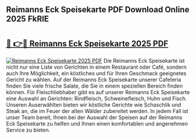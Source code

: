 ## Reimanns Eck Speisekarte PDF Download Online 2025 FkRlE

# <h2><a href="http://gcbe83w.nevu.top/?p=Reimanns+Eck+Speisekarte">🔗 👉🔴 Reimanns Eck Speisekarte 2025 PDF</a></h2>

[![Reimanns Eck Speisekarte 2025 PDF](https://i.imgur.com/dBaPXMq.png)](http://gcbe83w.nevu.top/?p=Reimanns+Eck+Speisekarte)
Die Reimanns Eck Speisekarte ist nicht nur eine Liste von Gerichten in einem Restaurant oder Café, sondern auch Ihre Möglichkeit, ein köstliches und für Ihren Geschmack geeignetes Gericht zu wählen. Auf der Reimanns Eck Speisekarte unserer Cafeteria finden Sie viele frische Salate, die Sie in einem speziellen Bereich finden können. Für Fleischliebhaber gibt es auf unserer Reimanns Eck Speisekarte eine Auswahl an Gerichten: Rindfleisch, Schweinefleisch, Huhn und Fisch. Unseren Auserwählten bieten wir köstliche Gerichte wie Schaschlik und Steak an, die im Feuer der alten Wälder zubereitet werden. In jedem Fall ist unser Team bereit, Ihnen bei der Auswahl der Speisen auf der Reimanns Eck Speisekarte zu helfen und Ihnen einen komfortablen und angenehmen Service zu bieten.
